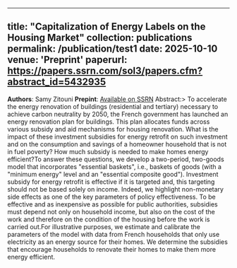 
---
title: "Capitalization of Energy Labels on the Housing Market"
collection: publications
permalink: /publication/test1
date: 2025-10-10
venue: 'Preprint'
paperurl: https://papers.ssrn.com/sol3/papers.cfm?abstract_id=5432935
---

**Authors**: Samy Zitouni
**Prepint**: [Available on SSRN](https://papers.ssrn.com/sol3/papers.cfm?abstract_id=5432935)
Abstract:>
To accelerate the energy renovation of buildings (residential and tertiary) necessary to achieve carbon neutrality by 2050, the French government has launched an energy renovation plan for buildings. This plan allocates funds across various subsidy and aid mechanisms for housing renovation. What is the impact of these investment subsidies for energy retrofit on such investment and on the consumption and savings of a homeowner household that is not in fuel poverty? How much subsidy is needed to make homes energy efficient?To answer these questions, we develop a two-period, two-goods model that incorporates "essential baskets", i.e., baskets of goods (with a "minimum energy" level and an "essential composite good"). Investment subsidy for energy retrofit is effective if it is targeted and, this targeting should not be based solely on income. Indeed, we highlight non-monetary side effects as one of the key parameters of policy effectiveness. To be effective and as inexpensive as possible for public authorities, subsidies must depend not only on household income, but also on the cost of the work and therefore on the condition of the housing before the work is carried out.For illustrative purposes, we estimate and calibrate the parameters of the model with data from French households that only use electricity as an energy source for their homes. We determine the subsidies that encourage households to renovate their homes to make them more energy efficient.


